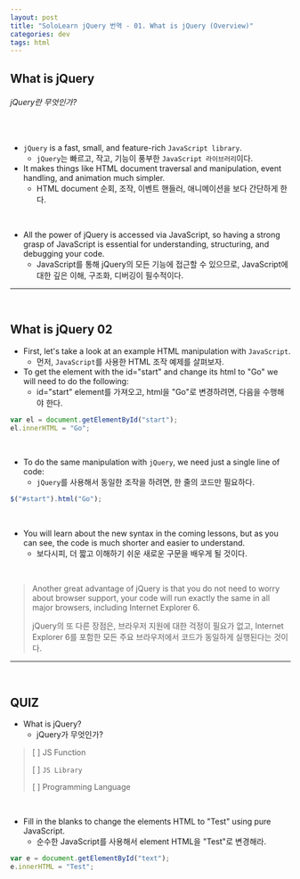 ```yaml
---
layout: post
title: "SoloLearn jQuery 번역 - 01. What is jQuery (Overview)"
categories: dev
tags: html
---
```


## What is jQuery

###### jQuery란 무엇인가?

<br>

- `jQuery` is a fast, small, and feature-rich `JavaScript library`.
  - `jQuery`는 빠르고, 작고, 기능이 풍부한 `JavaScript 라이브러리`이다.
- It makes things like HTML document traversal and manipulation, event handling, and animation much simpler.
  - HTML document 순회, 조작, 이벤트 핸들러, 애니메이션을 보다 간단하게 한다.

<br>

- All the power of jQuery is accessed via JavaScript, so having a strong grasp of JavaScript is essential for understanding, structuring, and debugging your code.
  - JavaScript를 통해 jQuery의 모든 기능에 접근할 수 있으므로, JavaScript에 대한 깊은 이해, 구조화, 디버깅이 필수적이다.

------

<br>

## What is jQuery 02

- First, let's take a look at an example HTML manipulation with `JavaScript`.
  - 먼저, `JavaScript`를 사용한 HTML 조작 예제를 살펴보자.
- To get the element with the id="start" and change its html to "Go" we will need to do the following:
  - id="start" element를 가져오고, html을 "Go"로 변경하려면, 다음을 수행해야 한다.

```js
var el = document.getElementById("start");
el.innerHTML = "Go";
```

<br>

- To do the same manipulation with `jQuery`, we need just a single line of code:
  - `jQuery`를 사용해서 동일한 조작을 하려면, 한 줄의 코드만 필요하다.

```js
$("#start").html("Go");
```

<br>

- You will learn about the new syntax in the coming lessons, but as you can see, the code is much shorter and easier to understand.
  - 보다시피, 더 짧고 이해하기 쉬운 새로운 구문을 배우게 될 것이다.

<br>

> Another great advantage of jQuery is that you do not need to worry about browser support, your code will run exactly the same in all major browsers, including Internet Explorer 6.
>
> jQuery의 또 다른 장점은, 브라우저 지원에 대한 걱정이 필요가 없고, Internet Explorer 6를 포함한 모든 주요 브라우저에서 코드가 동일하게 실행된다는 것이다.

------

<br>

## QUIZ

- What is jQuery?
  - jQuery가 무엇인가?

> [ ] JS Function
>
> [ ] `JS Library`
>
> [ ] Programming Language

<br>

- Fill in the blanks to change the elements HTML to "Test" using pure JavaScript.
  - 순수한 JavaScript를 사용해서 element HTML을 "Test"로 변경해라.

```js
var e = document.getElementById("text");
e.innerHTML = "Test";
```

<br>
